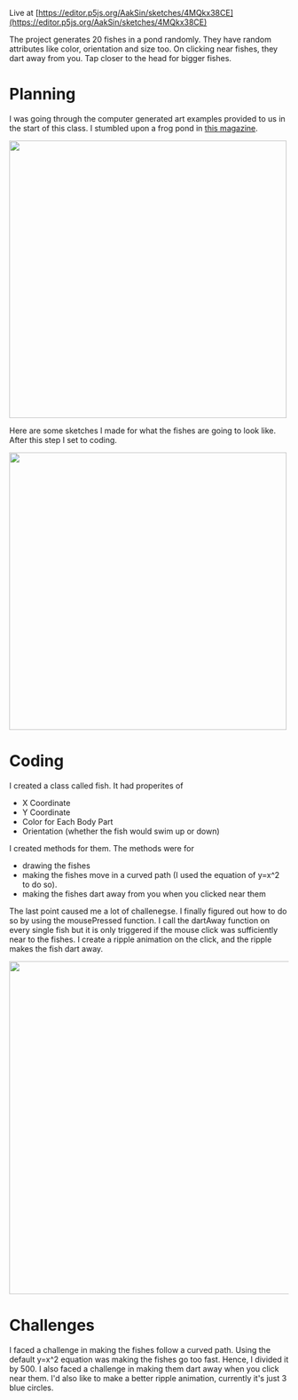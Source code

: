 Live at [https://editor.p5js.org/AakSin/sketches/4MQkx38CE](https://editor.p5js.org/AakSin/sketches/4MQkx38CE)

The project generates 20 fishes in a pond randomly. They have random attributes like color, orientation and size too. On clicking near fishes, they dart away from you. Tap closer to the head for bigger fishes.

# Planning 

I was going through the computer generated art examples provided to us in the start of this class. I stumbled upon a frog pond in [this magazine](http://dada.compart-bremen.de/docUploads/COMPUTER_GRAPHICS_AND_ART_Aug1977.pdf).

<img src="https://i.imgur.com/aQWDnvr.png" width=500>

Here are some sketches I made for what the fishes are going to look like. After this step I set to coding.

<img src="https://i.imgur.com/auaKJdz.jpg" width=500>

# Coding

I created a class called fish. It had properites of 
- X Coordinate
- Y Coordinate
- Color for Each Body Part
- Orientation (whether the fish would swim up or down)

I created methods for them. The methods were for 
- drawing the fishes
- making the fishes move in a curved path (I used the equation of y=x^2 to do so).
- making the fishes dart away from you when you clicked near them 

The last point caused me a lot of challenegse. I finally figured out how to do so by using the mousePressed function. I call the dartAway function on every single fish but it is only triggered if the mouse click was sufficiently near to the fishes. I create a ripple animation on the click, and the ripple makes the fish dart away.

<img src="https://i.gyazo.com/fe2f67bf0549074d350541b0ea61045c.gif" width="600">

# Challenges

I faced a challenge in making the fishes follow a curved path. Using the default y=x^2 equation was making the fishes go too fast. Hence, I divided it by 500. I also faced a challenge in making them dart away when you click near them. I'd also like to make a better ripple animation, currently it's just 3 blue circles.
